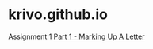 # krivo.github.io

Assignment 1
<a href= "Assign 1/Part 1/index.html"/> Part 1 - Marking Up A Letter
